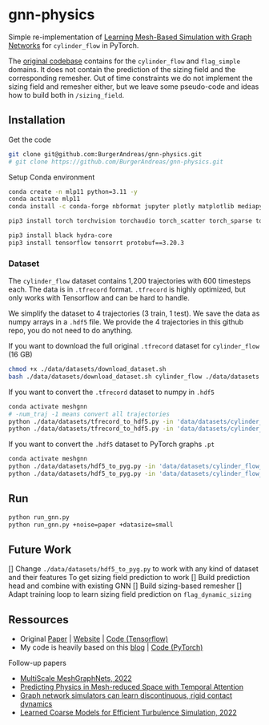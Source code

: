 # gnn-physics

Simple re-implementation of [Learning Mesh-Based Simulation with Graph Networks](https://sites.google.com/view/meshgraphnets) for `cylinder_flow` in PyTorch.

The [original codebase](https://github.com/google-deepmind/deepmind-research/tree/master/meshgraphnets) contains for the `cylinder_flow` and `flag_simple` domains.
It does not contain the prediction of the sizing field and the corresponding remesher.
Out of time constraints we do not implement the sizing field and remesher either, but we leave some pseudo-code and ideas how to build both in `/sizing_field`.


## Installation

Get the code
```bash
git clone git@github.com:BurgerAndreas/gnn-physics.git
# git clone https://github.com/BurgerAndreas/gnn-physics.git
```
Setup Conda environment
```bash
conda create -n mlp11 python=3.11 -y
conda activate mlp11
conda install -c conda-forge nbformat jupyter plotly matplotlib mediapy pip tqdm gdown -y

pip3 install torch torchvision torchaudio torch_scatter torch_sparse torch_cluster torch_spline_conv torch-geometric torchdata 

pip3 install black hydra-core
pip3 install tensorflow tensorrt protobuf==3.20.3
```


### Dataset
The `cylinder_flow` dataset contains 1,200 trajectories with 600 timesteps each.
The data is in `.tfrecord` format. `.tfrecord` is highly optimized, but only works with Tensorflow and can be hard to handle.

We simplify the dataset to 4 trajectories (3 train, 1 test).
We save the data as numpy arrays in a `.hdf5` file.
We provide the 4 trajectories in this github repo, you do not need to do anything.

If you want to download the full original `.tfrecord` dataset for `cylinder_flow` (16 GB)
```bash
chmod +x ./data/datasets/download_dataset.sh
bash ./data/datasets/download_dataset.sh cylinder_flow ./data/datasets
```
If you want to convert the `.tfrecord` dataset to numpy in `.hdf5`
```bash
conda activate meshgnn
# -num_traj -1 means convert all trajectories
python ./data/datasets/tfrecord_to_hdf5.py -in 'data/datasets/cylinder_flow/train' -out 'data/datasets/cylinder_flow_hdf5/train' --num_traj 3 
python ./data/datasets/tfrecord_to_hdf5.py -in 'data/datasets/cylinder_flow/test' -out 'data/datasets/cylinder_flow_hdf5/test' --num_traj 1
```
If you want to convert the `.hdf5` dataset to PyTorch graphs `.pt`
```bash
conda activate meshgnn
python ./data/datasets/hdf5_to_pyg.py -in 'data/datasets/cylinder_flow_hdf5/train.hdf5' -out 'data/datasets/cylinder_flow_pyg/train.pt'
python ./data/datasets/hdf5_to_pyg.py -in 'data/datasets/cylinder_flow_hdf5/test.hdf5' -out 'data/datasets/cylinder_flow_pyg/test.pt'
```

## Run

```bash
python run_gnn.py
python run_gnn.py +noise=paper +datasize=small
```

## Future Work
[] Change `./data/datasets/hdf5_to_pyg.py` to work with any kind of dataset and their features
To get sizing field prediction to work
[] Build prediction head and combine with existing GNN 
[] Build sizing-based remesher
[] Adapt training loop to learn sizing field prediction on `flag_dynamic_sizing`

## Ressources

- Original [Paper](https://arxiv.org/abs/2010.03409)
|
[Website](https://sites.google.com/view/meshgraphnets)
|
[Code (Tensorflow)](https://github.com/google-deepmind/deepmind-research/tree/master/meshgraphnets)
- My code is heavily based on this [blog](https://medium.com/stanford-cs224w/learning-mesh-based-flow-simulations-on-graph-networks-44983679cf2d)
|
[Code (PyTorch)](https://colab.research.google.com/drive/1mZAWP6k9R0DE5NxPzF8yL2HpIUG3aoDC?usp=sharing)

Follow-up papers
- [MultiScale MeshGraphNets, 2022](https://arxiv.org/abs/2210.00612)
- [Predicting Physics in Mesh-reduced Space with Temporal Attention](https://arxiv.org/abs/2201.09113)
- [Graph network simulators can learn discontinuous, rigid contact dynamics](https://proceedings.mlr.press/v205/allen23a.html)
- [Learned Coarse Models for Efficient Turbulence Simulation, 2022](https://arxiv.org/abs/2112.15275)